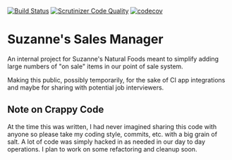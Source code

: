 [![Build Status](https://travis-ci.com/clanofartisans/suz-sales.svg?branch=master)](https://travis-ci.com/clanofartisans/suz-sales)
[![Scrutinizer Code Quality](https://scrutinizer-ci.com/g/clanofartisans/suz-sales/badges/quality-score.png?b=master)](https://scrutinizer-ci.com/g/clanofartisans/suz-sales/?branch=master)
[![codecov](https://codecov.io/gh/clanofartisans/suz-sales/branch/master/graph/badge.svg)](https://codecov.io/gh/clanofartisans/suz-sales)
# Suzanne's Sales Manager
An internal project for Suzanne's Natural Foods meant to simplify adding large numbers of "on sale" items in our point of sale system.

Making this public, possibly temporarily, for the sake of CI app integrations and maybe for sharing with potential job interviewers.

## Note on Crappy Code
At the time this was written, I had never imagined sharing this code with anyone so please take my coding style, commits, etc. with a big grain of salt. A lot of code was simply hacked in as needed in our day to day operations. I plan to work on some refactoring and cleanup soon.
